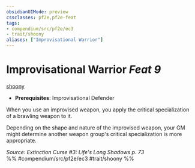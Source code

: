 ```yaml
---
obsidianUIMode: preview
cssclasses: pf2e,pf2e-feat
tags:
- compendium/src/pf2e/ec3
- trait/shoony
aliases: ["Improvisational Warrior"]
---
```

# Improvisational Warrior  *Feat 9*  
[shoony](rules/traits/shoony-ec3.md "Shoony Ancestry & Heritage Trait")  

- **Prerequisites**: Improvisational Defender

When you use an improvised weapon, you apply the critical specialization of a brawling weapon to it.

Depending on the shape and nature of the improvised weapon, your GM might determine another weapon group's critical specialization is more appropriate.

*Source: Extinction Curse #3: Life's Long Shadows p. 73*  
%% #compendium/src/pf2e/ec3 #trait/shoony %%
